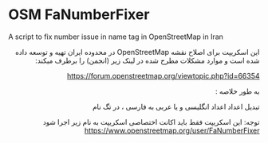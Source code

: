 # OSM FaNumberFixer
A script to fix number issue in name tag in OpenStreetMap in Iran
<div dir="rtl">
این اسکریپت برای اصلاح نقشه OpenStreetMap در محدوده ایران تهیه و توسعه داده شده است و موارد مشکلات مطرح شده در لینک زیر (انجمن) را برطرف میکند:

https://forum.openstreetmap.org/viewtopic.php?id=66354

به طور خلاصه :

تبدیل اعداد اعداد انگلیسی و یا عربی به فارسی ، در تگ نام

توجه: این اسکریپت فقط باید اکانت اختصاصی اسکریپت به نام زیر اجرا شود
https://www.openstreetmap.org/user/FaNumberFixer
</div>
